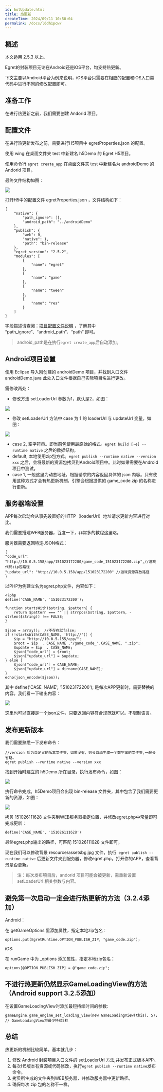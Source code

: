 ```yaml
---
id: hotUpdate.html
title: 热更新
createTime: 2024/09/11 10:50:04
permalink: /docs/l6dh1pcw/
---
```


## 概述

本文适用 2.5.3 以上。

Egret的封装项目无论在Android还是iOS平台，均支持热更新。

下文主要以Android平台为例来说明，iOS平台只需要在相应的配置和iOS入口类代码中进行不同的修改配置即可。

## 准备工作

在进行热更新之前，我们需要创建 Andorid 项目。

## 配置文件
在进行热更新发布之前，需要进行H5项目中 egretProperties.json 的配置。

使用 wing 在桌面文件夹 test 中新建名 h5Demo 的 Egret H5项目。

使用命令行 `egret create_app` 在桌面文件夹 test 中新建名为  androidDemo 的 Andorid 项目。

最终文件结构如图：

![](562da618aec85.png)

打开H5中的配置文件 egretProperties.json ，文件结构如下：

	{
		"native": {
			"path_ignore": [],
			"android_path": "../androidDemo"
		},
		"publish": {
			"web": 0,
			"native": 1,
			"path": "bin-release"
		},
		"egret_version": "2.5.2",
		"modules": [
			{
				"name": "egret"
			},
			{
				"name": "game"
			},
			{
				"name": "tween"
			},
			{
				"name": "res"
			}
		]
	}

字段描述请查阅：[项目配置文件说明](http://developer.egret.com/cn/github/egret-docs/Engine2D/projectConfig/configFile/index.html) ，了解其中 “path_ignore”、“android_path”、“path” 即可。

> android_path是在执行`egret create_app`后自动添加。

## Android项目设置

使用 Eclipse 导入刚创建的 androidDemo 项目，并找到入口文件 androidDemo.java 此处入口文件根据自己实际项目名进行更改。

需修改两处：

- 修改方法 setLoaderUrl 参数为1，默认是2，如图：

![](562da618bac78.png)

- 修改 setLoaderUrl 方法中 case 为 1 的 loaderUrl 与 updateUrl 变量，如图：

![](562da618ca122.png)

- case 2, 空字符串。即当前包使用最原始的格式。`egret build [-e] --runtime native` 之后的数据结构。
- default, 本地使用zip包方式。`egret publish --runtime native --version xxx` 之后，会将最新的资源包拷贝到Android项目中。此时如果需要在Android项目中测试。
- case 1, 一般这里为动态地址，根据请求的内容返回具体的 json 内容。只有使用这种方式才会有热更新机制，引擎会根据提供的 game_code.zip 的名称进行更新。

## 服务器端设置

APP每次启动会从事先设置好的HTTP（loaderUrl）地址请求更新内容进行对比。

我们需要搭建WEB服务器，百度一下，非常多的教程这里略。

服务器需要返回特定JSON格式：

	{
	"code_url": "http://10.0.5.158/app/151023172200/game_code_151023172200.zip",//游戏代码zip包路径
	"update_url": "http://10.0.5.158/app/151023172200" //游戏资源存放路径
	}

以PHP为例建立名为egret.php文件，内容如下：

	<?php
	define('CASE_NAME', '151023172200');

	function startsWith($string, $pattern) {
		return $pattern === "" || strrpos($string, $pattern, -strlen($string)) !== FALSE;
	}

	$json = array();  //不存在就false;
	if (!startsWith(CASE_NAME, 'http://')) {
		$ip = "http://10.0.5.155/app/";
		$root = $ip  . CASE_NAME ."/game_code_".CASE_NAME. ".zip";
		$update = $ip  . CASE_NAME;
		$json["code_url"] = $root;
		$json["update_url"] = $update;
	} else {
		$json["code_url"] = CASE_NAME;
		$json["update_url"] = dirname(CASE_NAME);
	}
	echo(json_encode($json));

其中 define('CASE_NAME', '151023172200'); 是每次APP更新时，需要替换的内容。我们看一下输出内容：

![](562da618d6734.png)

这里也可以直接是一个json文件，只要返回内容符合规范就可以。不限制语言。

## 发布更新版本

我们需要熟悉一下发布命令：

	//version 后为自定义的版本文件夹，如果没有，则会自动生成一个数字串的文件夹,一般会省略。
    egret publish --runtime native --version xxx

找到开始时建立的 h5Demo 所在目录，执行发布命令，如图：

![](562da618e6ca3.png)

执行命令完成，h5Demo项目会出现 bin-release 文件夹，其中包含了我们需要更新的资源，如图：

![](562da619037a5.png)

拷贝 151026111628 文件夹到WEB服务器指定位置，并修改egret.php中常量即可完成更新：

    define('CASE_NAME', '151026111628')

最终egret.php输出的路径，可匹配 151026111628 文件即可。

现在我们可以修改背景 resource/assetsbg.jpg 文件，执行` egret publish --runtime native` 后更新文件夹到服务器，修改egret.php。打开你的APP，查看背景是否更新。

> 注：每次发布项目后，andorid 项目可能会被更新，需重新设置 setLoaderUrl 相关参数与内容。

## 避免第一次启动一定会进行热更新的方法（3.2.4添加）

Android：

在 getGameOptions 里添加属性，指定本地zip包名：

~~~
options.put(EgretRuntime.OPTION_PUBLISH_ZIP, "game_code.zip");
~~~

iOS:

在 runGame 中为 _options 添加属性，指定本地zip包名：

~~~
options[@OPTION_PUBLISH_ZIP] = @"game_code.zip";
~~~

## 不进行热更新仍然显示GameLoadingView的方法（Android support 3.2.5添加）

在设置GameLoadingView时添加最短持续时间的参数:

~~~
gameEngine.game_engine_set_loading_view(new GameLoadingView(this), 5); // GameLoadingView将最少持续5秒
~~~

## 总结

热更新的机制比较简单。基本就几步：

1. 修改 Android 封装项目入口文件的 setLoaderUrl 方法,并发布正式版本APP。
2. 每次H5版本有资源或代码修改，执行`egret publish --runtime native`发布命令。
3. 拷贝所生成的文件夹到WEB服务器，并修改服务器中更新路径。
4. 确保每次 zip 包的名称不一样。
